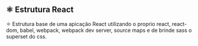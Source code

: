 ## ⚛ Estrutura React

⚛ Estrutura base de uma apicação React utilizando o proprio react, react-dom, babel, webpack, webpack dev server, source maps e de brinde sass o superset do css.
